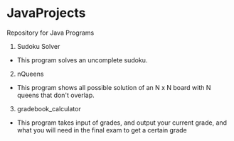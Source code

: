 # JavaProjects
Repository for Java Programs

1. Sudoku Solver
  - This program solves an uncomplete sudoku.
2. nQueens
  - This program shows all possible solution of an N x N board with N queens that don't overlap.
3. gradebook_calculator
  - This program takes input of grades, and output your current grade, and what you will need in the final exam to get a  certain grade
